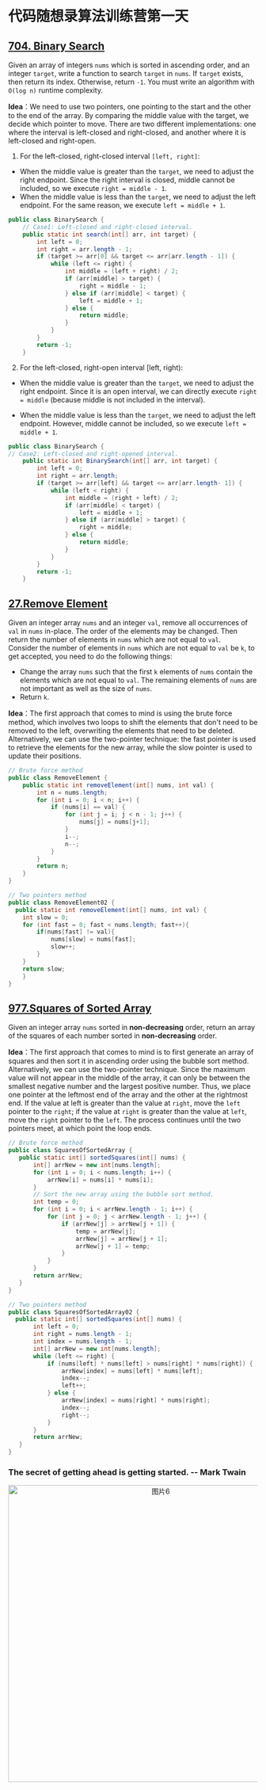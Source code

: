 # 代码随想录算法训练营第一天
## [704. Binary Search](https://leetcode.com/problems/binary-search/)

Given an array of integers `nums` which is sorted in ascending order, and an integer `target`, write a function to search `target` in `nums`. If `target` exists, then return its index. Otherwise, return `-1`. You must write an algorithm with `O(log n)` runtime complexity.

**Idea**：We need to use two pointers, one pointing to the start and the other to the end of the array. By comparing the middle value with the target, we decide which pointer to move. There are two different implementations: one where the interval is left-closed and right-closed, and another where it is left-closed and right-open.

1. For the left-closed, right-closed interval `[left, right]`:<br>
* When the middle value is greater than the `target`, we need to adjust the right endpoint. Since the right interval is closed, middle cannot be included, so we execute `right = middle - 1`.
* When the middle value is less than the `target`, we need to adjust the left endpoint. For the same reason, we execute `left = middle + 1`.

```Java
public class BinarySearch {
    // Case1: Left-closed and right-closed interval.
    public static int search(int[] arr, int target) {
        int left = 0;
        int right = arr.length - 1;
        if (target >= arr[0] && target <= arr[arr.length - 1]) {
            while (left <= right) {
                int middle = (left + right) / 2;
                if (arr[middle] > target) {
                    right = middle - 1;
                } else if (arr[middle] < target) {
                    left = middle + 1;
                } else {
                    return middle;
                }
            }
        }
        return -1;
    }
```

2. For the left-closed, right-open interval [left, right):<br>

* When the middle value is greater than the `target`, we need to adjust the right endpoint. Since it is an open interval, we can directly execute `right = middle` (because middle is not included in the interval).

* When the middle value is less than the `target`, we need to adjust the left endpoint. However, middle cannot be included, so we execute `left = middle + 1`.

```Java
public class BinarySearch {
// Case2: Left-closed and right-opened interval.
    public static int BinarySearch(int[] arr, int target) {
        int left = 0;
        int right = arr.length;
        if (target >= arr[left] && target <= arr[arr.length- 1]) {
            while (left < right) {
                int middle = (right + left) / 2;
                if (arr[middle] < target) {
                    left = middle + 1;
                } else if (arr[middle] > target) {
                    right = middle;
                } else {
                    return middle;
                }
            }
        }
        return -1;
    }
```

## [27.Remove Element](https://leetcode.com/problems/remove-element/)

Given an integer array `nums` and an integer `val`, remove all occurrences of `val` in `nums` in-place. The order of the elements may be changed. Then return the number of elements in `nums` which are not equal to `val`.<br>
Consider the number of elements in `nums` which are not equal to `val` be `k`, to get accepted, you need to do the following things:
* Change the array `nums` such that the first `k` elements of `nums` contain the elements which are not equal to `val`. The remaining elements of `nums` are not important as well as the size of `nums`.
* Return `k`.

**Idea**：The first approach that comes to mind is using the brute force method, which involves two loops to shift the elements that don't need to be removed to the left, overwriting the elements that need to be deleted. Alternatively, we can use the two-pointer technique: the fast pointer is used to retrieve the elements for the new array, while the slow pointer is used to update their positions.

```Java
// Brute force method
public class RemoveElement {
    public static int removeElement(int[] nums, int val) {
        int n = nums.length;
        for (int i = 0; i < n; i++) {
            if (nums[i] == val) {
                for (int j = i; j < n - 1; j++) {
                    nums[j] = nums[j+1];
                }
                i--;
                n--;
            }
        }
        return n;
    }
}

// Two pointers method
public class RemoveElement02 {
  public static int removeElement(int[] nums, int val) {
    int slow = 0;
    for (int fast = 0; fast < nums.length; fast++){
        if(nums[fast] != val){
            nums[slow] = nums[fast];
            slow++;
        }
    }
    return slow;
    }
}
```

## [977.Squares of Sorted Array](https://leetcode.com/problems/squares-of-a-sorted-array/)

Given an integer array `nums` sorted in **non-decreasing** order, return an array of the squares of each number sorted in **non-decreasing** order.

**Idea**：The first approach that comes to mind is to first generate an array of squares and then sort it in ascending order using the bubble sort method. Alternatively, we can use the two-pointer technique. Since the maximum value will not appear in the middle of the array, it can only be between the smallest negative number and the largest positive number. Thus, we place one pointer at the leftmost end of the array and the other at the rightmost end. If the value at left is greater than the value at `right`, move the `left` pointer to the `right`; if the value at `right` is greater than the value at `left`, move the `right` pointer to the `left`. The process continues until the two pointers meet, at which point the loop ends.

 ```Java
// Brute force method
public class SquaresOfSortedArray {
    public static int[] sortedSquares(int[] nums) {
        int[] arrNew = new int[nums.length];
        for (int i = 0; i < nums.length; i++) {
            arrNew[i] = nums[i] * nums[i];
        }
        // Sort the new array using the bubble sort method.
        int temp = 0;
        for (int i = 0; i < arrNew.length - 1; i++) {
            for (int j = 0; j < arrNew.length - 1; j++) {
                if (arrNew[j] > arrNew[j + 1]) {
                    temp = arrNew[j];
                    arrNew[j] = arrNew[j + 1];
                    arrNew[j + 1] = temp;
                }
            }
        }
        return arrNew;
    }
}

// Two pointers method
public class SquaresOfSortedArray02 {
   public static int[] sortedSquares(int[] nums) {
        int left = 0;
        int right = nums.length - 1;
        int index = nums.length - 1;
        int[] arrNew = new int[nums.length];
        while (left <= right) {
            if (nums[left] * nums[left] > nums[right] * nums[right]) {
                arrNew[index] = nums[left] * nums[left];
                index--;
                left++;
            } else {
                arrNew[index] = nums[right] * nums[right];
                index--;
                right--;
            }
        }
        return arrNew;
    }
}
```

### The secret of getting ahead is getting started. -- Mark Twain

<p align="center">
  <img src="https://github.com/user-attachments/assets/ad241a24-1ea7-47e5-afe9-18ed0310a885" alt="图片6" width="600">
</p>
























